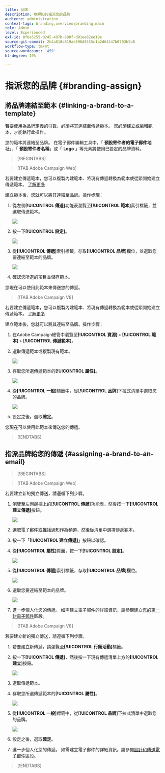 ```yaml
---
title: 品牌
description: 瞭解如何指派您的品牌
audience: administration
context-tags: branding,overview;branding,main
role: Admin
level: Experienced
exl-id: 8f6a5255-0245-497b-880f-d91ea82ee19e
source-git-commit: 2b4a818c819ae598d5555c1a2d64447b0793b5b8
workflow-type: tm+mt
source-wordcount: '459'
ht-degree: 19%

---
```


# 指派您的品牌 {#branding-assign}

## 將品牌連結至範本 {#linking-a-brand-to-a-template}

若要使用為品牌定義的引數，必須將其連結至傳遞範本。 您必須建立或編輯範本，才能執行此操作。

您的範本將連結至品牌。 在電子郵件編輯工具中，「 **預設寄件者的電子郵件地址**」、「 **預設寄件者名稱**」或「 **Logo** 」等元素將使用已設定的品牌資料。

>[!BEGINTABS]

>[!TAB Adobe Campaign Web]

若要建立傳遞範本，您可以複製內建範本、將現有傳遞轉換為範本或從頭開始建立傳遞範本。 [了解更多](../../msg/delivery-template.md)

建立範本後，您就可以將其連結至品牌。操作步驟：

1. 從左側&#x200B;**[!UICONTROL 傳送]**&#x200B;功能表瀏覽至&#x200B;**[!UICONTROL 範本]**&#x200B;索引標籤，並選取傳送範本。

   ![](assets/branding_assign_web_1.png)

1. 按一下&#x200B;**[!UICONTROL 設定]**。

   ![](assets/branding_assign_web_2.png)

1. 從&#x200B;**[!UICONTROL 傳遞]**&#x200B;索引標籤，存取&#x200B;**[!UICONTROL 品牌]**&#x200B;欄位，並選取您要連結至範本的品牌。

   ![](assets/branding_assign_web_3.png)

1. 確認您所選的項目並儲存範本。

您現在可以使用此範本來傳送您的傳遞。

>[!TAB Adobe Campaign V8]

若要建立傳遞範本，您可以複製內建範本、將現有傳遞轉換為範本或從頭開始建立傳遞範本。 [了解更多](https://experienceleague.adobe.com/docs/campaign/campaign-v8/send/create-templates.html?lang=zh-Hant)

建立範本後，您就可以將其連結至品牌。操作步驟：

1. 在Adobe Campaign總管中瀏覽至&#x200B;**[!UICONTROL 資源]** `>` **[!UICONTROL 範本]** `>` **[!UICONTROL 傳遞範本]**。

1. 選取傳遞範本或複製現有範本。

   ![](assets/branding_assign_V8_1.png)

1. 存取您所選傳遞範本的&#x200B;**[!UICONTROL 屬性]**。

   ![](assets/branding_assign_V8_2.png)

1. 從&#x200B;**[!UICONTROL 一般]**&#x200B;標籤中，從&#x200B;**[!UICONTROL 品牌]**&#x200B;下拉式清單中選取您的品牌。

   ![](assets/branding_assign_V8_3.png)

1. 設定之後，選取&#x200B;**確定**。

您現在可以使用此範本來傳送您的傳遞。

>[!ENDTABS]

## 指派品牌給您的傳遞 {#assigning-a-brand-to-an-email}

>[!BEGINTABS]

>[!TAB Adobe Campaign Web]

若要建立新的獨立傳送，請遵循下列步驟。

1. 瀏覽至左側邊欄上的&#x200B;**[!UICONTROL 傳遞]**&#x200B;功能表，然後按一下&#x200B;**[!UICONTROL 建立傳遞]**&#x200B;按鈕。

   ![](assets/branding_assign_web_4.png)

1. 選取電子郵件或推播通知作為頻道，然後從清單中選擇傳遞範本。

1. 按一下「**[!UICONTROL 建立傳遞]**」按鈕以確認。

1. 從&#x200B;**[!UICONTROL 屬性]**&#x200B;頁面，按一下&#x200B;**[!UICONTROL 設定]**。

   ![](assets/branding_assign_web_5.png)

1. 從&#x200B;**[!UICONTROL 傳遞]**&#x200B;索引標籤，存取&#x200B;**[!UICONTROL 品牌]**&#x200B;欄位。

   ![](assets/branding_assign_web_6.png)

1. 選取您要連結至範本的品牌。

   ![](assets/branding_assign_web_7.png)

1. 進一步個人化您的傳遞。 如需建立電子郵件的詳細資訊，請參閱[建立您的第一封電子郵件](../../email/create-email.md)區段。

>[!TAB Adobe Campaign V8]

若要建立新的獨立傳送，請遵循下列步驟。

1. 若要建立新傳遞，請瀏覽至&#x200B;**[!UICONTROL 行銷活動]**&#x200B;標籤。

1. 按一下&#x200B;**[!UICONTROL 傳遞]**，然後按一下現有傳遞清單上方的&#x200B;**[!UICONTROL 建立]**&#x200B;按鈕。

   ![](assets/branding_assign_V8_4.png)

1. 選取傳遞範本。

1. 存取您所選傳遞範本的&#x200B;**[!UICONTROL 屬性]**。

   ![](assets/branding_assign_V8_5.png)

1. 從&#x200B;**[!UICONTROL 一般]**&#x200B;標籤中，從&#x200B;**[!UICONTROL 品牌]**&#x200B;下拉式清單中選取您的品牌。

   ![](assets/branding_assign_V8_6.png)

1. 設定之後，選取&#x200B;**確定**。

1. 進一步個人化您的傳遞。 如需建立電子郵件的詳細資訊，請參閱[設計和傳送電子郵件](../../email/create-email.md)區段。

>[!ENDTABS]
